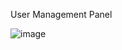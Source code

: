 User Management Panel

![image](https://github.com/mczapiewski4/Simple-CRUD-Project/assets/104552288/b09eaea4-e6db-48cc-9a68-e4df59efd1e8)
